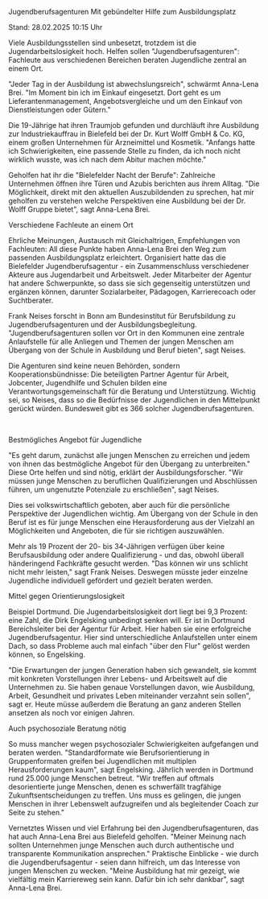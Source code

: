 
Jugendberufsagenturen
Mit gebündelter Hilfe zum Ausbildungsplatz


Stand: 28.02.2025 10:15 Uhr


Viele Ausbildungsstellen sind unbesetzt, trotzdem ist die Jugendarbeitslosigkeit hoch. Helfen sollen "Jugendberufsagenturen": Fachleute aus verschiedenen Bereichen beraten Jugendliche zentral an einem Ort. 



"Jeder Tag in der Ausbildung ist abwechslungsreich", schwärmt Anna-Lena Brei. "Im Moment bin ich im Einkauf eingesetzt. Dort geht es um Lieferantenmanagement, Angebotsvergleiche und um den Einkauf von Dienstleistungen oder Gütern."


Die 19-Jährige hat ihren Traumjob gefunden und durchläuft ihre Ausbildung zur Industriekauffrau in Bielefeld bei der Dr. Kurt Wolff GmbH & Co. KG, einem großen Unternehmen für Arzneimittel und Kosmetik. "Anfangs hatte ich Schwierigkeiten, eine passende Stelle zu finden, da ich noch nicht wirklich wusste, was ich nach dem Abitur machen möchte."


Geholfen hat ihr die "Bielefelder Nacht der Berufe": Zahlreiche Unternehmen öffnen ihre Türen und Azubis berichten aus ihrem Alltag. "Die Möglichkeit, direkt mit den aktuellen Auszubildenden zu sprechen, hat mir geholfen zu verstehen welche Perspektiven eine Ausbildung bei der Dr. Wolff Gruppe bietet", sagt Anna-Lena Brei.

Verschiedene Fachleute an einem Ort


Ehrliche Meinungen, Austausch mit Gleichaltrigen, Empfehlungen von Fachleuten: All diese Punkte haben Anna-Lena Brei den Weg zum passenden Ausbildungsplatz erleichtert. Organisiert hatte das die Bielefelder Jugendberufsagentur - ein Zusammenschluss verschiedener Akteure aus Jugendarbeit und Arbeitswelt. Jeder Mitarbeiter der Agentur hat andere Schwerpunkte, so dass sie sich gegenseitig unterstützen und ergänzen können, darunter Sozialarbeiter, Pädagogen, Karrierecoach oder Suchtberater.


Frank Neises forscht in Bonn am Bundesinstitut für Berufsbildung zu Jugendberufsagenturen und der Ausbildungsbegleitung. "Jugendberufsagenturen sollen vor Ort in den Kommunen eine zentrale Anlaufstelle für alle Anliegen und Themen der jungen Menschen am Übergang von der Schule in Ausbildung und Beruf bieten", sagt Neises.


Die Agenturen sind keine neuen Behörden, sondern Kooperationsbündnisse: Die beteiligten Partner Agentur für Arbeit, Jobcenter, Jugendhilfe und Schulen bilden eine Verantwortungsgemeinschaft für die Beratung und Unterstützung. Wichtig sei, so Neises, dass so die Bedürfnisse der Jugendlichen in den Mittelpunkt gerückt würden. Bundesweit gibt es 366 solcher Jugendberufsagenturen.


 

Bestmögliches Angebot für Jugendliche


"Es geht darum, zunächst alle jungen Menschen zu erreichen und jedem von ihnen das bestmögliche Angebot für den Übergang zu unterbreiten." Diese Orte helfen und sind nötig, erklärt der Ausbildungsforscher. "Wir müssen junge Menschen zu beruflichen Qualifizierungen und Abschlüssen führen, um ungenutzte Potenziale zu erschließen", sagt Neises.


Dies sei volkswirtschaftlich geboten, aber auch für die persönliche Perspektive der Jugendlichen wichtig. Am Übergang von der Schule in den Beruf ist es für junge Menschen eine Herausforderung aus der Vielzahl an Möglichkeiten und Angeboten, die für sie richtigen auszuwählen.


Mehr als 19 Prozent der 20- bis 34-Jährigen verfügen über keine Berufsausbildung oder andere Qualifizierung - und das, obwohl überall händeringend Fachkräfte gesucht werden. "Das können wir uns schlicht nicht mehr leisten," sagt Frank Neises. Deswegen müsste jeder einzelne Jugendliche individuell gefördert und gezielt beraten werden. 

Mittel gegen Orientierungslosigkeit


Beispiel Dortmund. Die Jugendarbeitslosigkeit dort liegt bei 9,3 Prozent: eine Zahl, die Dirk Engelsking unbedingt senken will. Er ist in Dortmund Bereichsleiter bei der Agentur für Arbeit. Hier haben sie eine erfolgreiche Jugendberufsagentur. Hier sind unterschiedliche Anlaufstellen unter einem Dach, so dass Probleme auch mal einfach "über den Flur" gelöst werden können, so Engelsking.


"Die Erwartungen der jungen Generation haben sich gewandelt, sie kommt mit konkreten Vorstellungen ihrer Lebens- und Arbeitswelt auf die Unternehmen zu. Sie haben genaue Vorstellungen davon, wie Ausbildung, Arbeit, Gesundheit und privates Leben miteinander verzahnt sein sollen", sagt er. Heute müsse außerdem die Beratung an ganz anderen Stellen ansetzen als noch vor einigen Jahren.

Auch psychosoziale Beratung nötig


So muss mancher wegen psychosozialer Schwierigkeiten aufgefangen und beraten werden. "Standardformate wie Berufsorientierung in Gruppenformaten greifen bei Jugendlichen mit multiplen Herausforderungen kaum", sagt Engelsking. Jährlich werden in Dortmund rund 25.000 junge Menschen betreut. "Wir treffen auf oftmals desorientierte junge Menschen, denen es schwerfällt tragfähige Zukunftsentscheidungen zu treffen. Uns muss es gelingen, die jungen Menschen in ihrer Lebenswelt aufzugreifen und als begleitender Coach zur Seite zu stehen."


Vernetztes Wissen und viel Erfahrung bei den Jugendberufsagenturen, das hat auch Anna-Lena Brei aus Bielefeld geholfen. "Meiner Meinung nach sollten Unternehmen junge Menschen auch durch authentische und transparente Kommunikation ansprechen." Praktische Einblicke - wie durch die Jugendberufsagentur - seien dann hilfreich, um das Interesse von jungen Menschen zu wecken. "Meine Ausbildung hat mir gezeigt, wie vielfältig mein Karriereweg sein kann. Dafür bin ich sehr dankbar", sagt Anna-Lena Brei.

